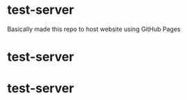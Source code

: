 # test-server

Basically made this repo to host website using GitHub Pages

# test-server
# test-server
